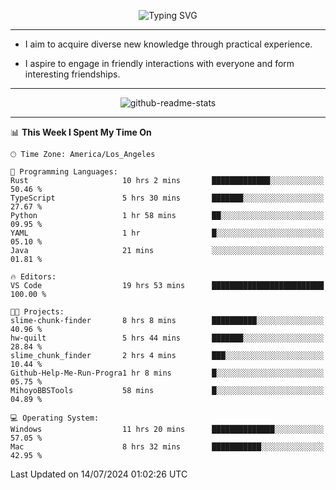 <p align="center">
  <img src="https://readme-typing-svg.demolab.com?font=Fira+Code&weight=500&size=32&duration=2500&pause=1600&center=true&vCenter=true&random=false&width=1024&height=64&lines=Hi+there+%F0%9F%91%8B;I'm+delighted+you+could+make+it+here+%F0%9F%8E%89;I'm+Harry%2C+a+college+student+still+finding+my+way" alt="Typing SVG" />
</p>


---


- I aim to acquire diverse new knowledge through practical experience.

- I aspire to engage in friendly interactions with everyone and form interesting friendships.


---


<p align="center">
  <img src="https://github-readme-stats.vercel.app/api?username=Harry-Jing&show_icons=true" alt="github-readme-stats"/>
</p>


---

<!--START_SECTION:waka-->
📊 **This Week I Spent My Time On** 

```text
🕑︎ Time Zone: America/Los_Angeles

💬 Programming Languages: 
Rust                     10 hrs 2 mins       █████████████░░░░░░░░░░░░   50.46 % 
TypeScript               5 hrs 30 mins       ███████░░░░░░░░░░░░░░░░░░   27.67 % 
Python                   1 hr 58 mins        ██░░░░░░░░░░░░░░░░░░░░░░░   09.95 % 
YAML                     1 hr                █░░░░░░░░░░░░░░░░░░░░░░░░   05.10 % 
Java                     21 mins             ░░░░░░░░░░░░░░░░░░░░░░░░░   01.81 % 

🔥 Editors: 
VS Code                  19 hrs 53 mins      █████████████████████████   100.00 % 

🐱‍💻 Projects: 
slime-chunk-finder       8 hrs 8 mins        ██████████░░░░░░░░░░░░░░░   40.96 % 
hw-quilt                 5 hrs 44 mins       ███████░░░░░░░░░░░░░░░░░░   28.84 % 
slime_chunk_finder       2 hrs 4 mins        ███░░░░░░░░░░░░░░░░░░░░░░   10.44 % 
Github-Help-Me-Run-Progra1 hr 8 mins         █░░░░░░░░░░░░░░░░░░░░░░░░   05.75 % 
MihoyoBBSTools           58 mins             █░░░░░░░░░░░░░░░░░░░░░░░░   04.89 % 

💻 Operating System: 
Windows                  11 hrs 20 mins      ██████████████░░░░░░░░░░░   57.05 % 
Mac                      8 hrs 32 mins       ███████████░░░░░░░░░░░░░░   42.95 % 
```


 Last Updated on 14/07/2024 01:02:26 UTC
<!--END_SECTION:waka-->
